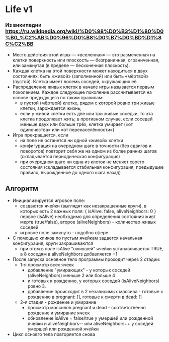 # Life v1

### Из википедии <https://ru.wikipedia.org/wiki/%D0%98%D0%B3%D1%80%D0%B0_%C2%AB%D0%96%D0%B8%D0%B7%D0%BD%D1%8C%C2%BB>
- Место действия этой игры — «вселенная» — это размеченная на клетки поверхность или плоскость — безграничная, ограниченная, или замкнутая (в пределе — бесконечная плоскость).
- Каждая клетка на этой поверхности может находиться в двух состояниях: быть «живой» (заполненной) или быть «мёртвой» (пустой). Клетка имеет восемь соседей, окружающих её.
- Распределение живых клеток в начале игры называется первым поколением. Каждое следующее поколение рассчитывается на основе предыдущего по таким правилам:
  - в пустой (мёртвой) клетке, рядом с которой ровно три живые клетки, зарождается жизнь;
  - если у живой клетки есть две или три живые соседки, то эта клетка продолжает жить; в противном случае, если соседей меньше двух или больше трёх, клетка умирает («от одиночества» или «от перенаселённости»)
- Игра прекращается, если
  - на поле не останется ни одной «живой» клетки
  - конфигурация на очередном шаге в точности (без сдвигов и поворотов) повторит себя же на одном из более ранних шагов (складывается периодическая конфигурация)
  - при очередном шаге ни одна из клеток не меняет своего состояния (складывается стабильная конфигурация; предыдущее правило, вырожденное до одного шага назад)
  
## Алгоритм
- Инициализируется игровое поле:
  - создаются ячейки (выглядят как незакрашенные круги), в которых есть 2 важных поля: { isAlive: false, aliveNeighbors: 0 }
    первое (isAlive) необходимо для определения состояния жив/мертв (true/false), второе (aliveNeighbors) - количество живых соседей
  - игровое поле замкнуто - подобно сфере
- С помощью кликов по пустым ячейкам задается начальная конфигурация, круги закрашиваются
  - при этом в поле isAlive "ожившей" ячейки устанавливается TRUE, а 8 соседям в aliveNeighbors добавляется +1
- После запуска основное тело программы проходит через 2 стадии:
  - 1-я просмотр всех ячеек 
    - добавление "умирающих" - у которых соседей (aliveNeighbors) меньше 2 или больше 4 
    - и готовых к рождению,
        у которых соседей (isAliveNeighbors) ровно 3.
    - добавление происходит в 2 независимых массива - готовые к рождению в pregnant: [], готовые к смерти в dead: [] 
  - 2-я стадия - рождение и умирание
    - просмотр массивов pregnant и dead - соответственно рождение и умирание ячеек
    - обновление isAlive = false/true у умершей или рожденной ячейки и aliveNeighbors-- или aliveNeighbors++ у соседей умершей или рожденной ячейки
- Цикл основго тела повторяется снова
